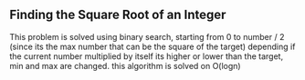 ## Finding the Square Root of an Integer

This problem is solved using binary search, starting from 0 to number / 2 (since its the max number that can be the square of the target)
depending if the current number multiplied by itself its higher or lower than the target, min and max are changed. this algorithm is solved on O(logn)

